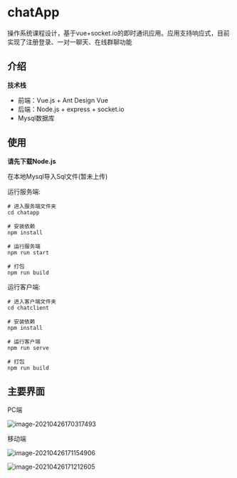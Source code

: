 # chatApp
操作系统课程设计，基于vue+socket.io的即时通讯应用。应用支持响应式，目前实现了注册登录、一对一聊天、在线群聊功能
## 介绍
**技术栈**
- 前端：Vue.js + Ant Design Vue
- 后端：Node.js + express + socket.io
- Mysql数据库
## 使用
**请先下载Node.js**

在本地Mysql导入Sql文件(暂未上传)

运行服务端:
```
# 进入服务端文件夹
cd chatapp

# 安装依赖
npm install

# 运行服务端
npm run start

# 打包
npm run build
```
运行客户端:
```
# 进入客户端文件夹
cd chatclient

# 安装依赖
npm install

# 运行客户端
npm run serve

# 打包
npm run build
```

## 主要界面
PC端

![image-20210426170317493](C:\Users\76305\AppData\Roaming\Typora\typora-user-images\image-20210426170317493.png)

移动端

![image-20210426171154906](C:\Users\76305\AppData\Roaming\Typora\typora-user-images\image-20210426171154906.png)

![image-20210426171212605](C:\Users\76305\AppData\Roaming\Typora\typora-user-images\image-20210426171212605.png)



